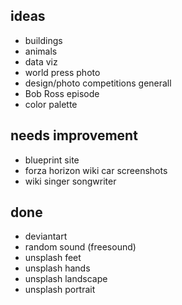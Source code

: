 ## ideas

* buildings
* animals
* data viz
* world press photo
* design/photo competitions generall
* Bob Ross episode
* color palette


## needs improvement

* blueprint site
* forza horizon wiki car screenshots 
* wiki singer songwriter

## done

* deviantart
* random sound (freesound)
* unsplash feet
* unsplash hands
* unsplash landscape
* unsplash portrait
